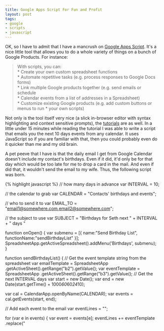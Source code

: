 ```yaml
---
title: Google Apps Script For Fun and Profit
layout: post
tags:
- google
- scripts
- javascript
---
```


OK, so I have to admit that I have a mancrush on [Google Apps
Script][script].  It's a nice little tool that allows you to do a whole
variety of things on a bunch of Google Products.  For instance:

<blockquote>
With scripts, you can:<br />
* Create your own custom spreadsheet functions<br />
* Automate repetitive tasks (e.g. process responses to Google Docs forms)</br />
* Link multiple Google products together (e.g. send emails or schedule<br />
* Calendar events from a list of addresses in a Spreadsheet)<br />
* Customize existing Google products (e.g. add custom buttons or menus to run
* your own scripts)<br />
</blockquote>

Not only is the tool itself very nice (a slick in-browser editor with syntax
highlighting and context sensitive prompts), the [tutorials][tut] are as well.
In a little under 15 minutes while reading the tutorial I was able to write a
script that emails you the next 10 days events from any calendar.  It uses
JavaScript so if you are familiar with that, then you could probably even do
it quicker than me and my old brain.

A pet peeve that I have is that the daily email I get from Google Calendar
doesn't include my contact's birthdays.  Even if it did, it'd only be for that
day which would be too late for me to drop a card in the mail. And even if did
that, it wouldn't send the email to my wife.  Thus, the following script was
born.

{% highlight javascript %}
// how many days in advance
var INTERVAL = 10;

// the calendar to grab
var CALENDAR = "Contacts' birthdays and events";

// who to send it to
var EMAIL_TO = "email1@somewhere.com,email2@somewhere.com";

//  the subject to use
var SUBJECT = "Birthdays for Seth next " + INTERVAL + " days "

function onOpen() {
  var submenu = [{ name:"Send Birthday List",
                   functionName:"sendBirthdayList"
                 }];
  SpreadsheetApp.getActiveSpreadsheet().addMenu('Birthdays', submenu);  
}

function sendBirthdayList() {
  // Get the event template string from the spreadsheet
  var emailTemplate = SpreadsheetApp
        .getActiveSheet().getRange("b2").getValue();
  var eventTemplate = SpreadsheetApp
        .getActiveSheet().getRange("b3").getValue();
  // Get the next INTERVAL days
  var start = new Date();
  var end = new Date(start.getTime() + 1000*60*60*24*10);
 
  var cal = CalendarApp.openByName(CALENDAR);
  var events = cal.getEvents(start, end);
    
  // Add each event to the email
  var eventLines = "";
  
  for (var e in events) {
    var event = events[e];
    eventLines += eventTemplate
      .replace("<TITLE>", event.getTitle())
      .replace("<DAY>", event.getEndTime().toLocaleDateString())
      .replace("'s birthday","");
            
  }
  var email = emailTemplate.replace("<EVENTS>", eventLines);
  MailApp.sendEmail(EMAIL_TO,
                    SUBJECT + now.toLocaleDateString(), email);
}


{% endhighlight %}

Lo!  Better living through technology.

Right now, I have the template for the email stored in two cells in a
spreadsheet and other configuration info at the top of the script.  Those
could probably go in cell data too, just so it'd be easier to share this
script.  But it should give you an idea of lovely it is touse [Google Apps Script][script].

Using the triggers that are built-in (Triggers &lt; Current script
triggers...), I have it scheduled to email us every 3 days at midnight.  So,
hopefully, I won't be missing any birthdays.

 [script]: http://www.google.com/google-d-s/scripts/scripts.html
 [tut]: http://www.google.com/google-d-s/scripts/articles.html
